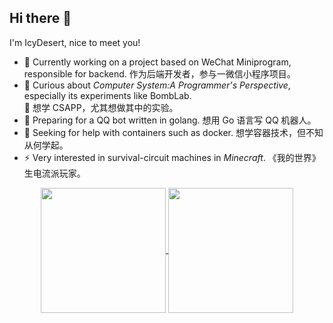 ## Hi there 👋
I'm IcyDesert, nice to meet you!

- 🌱 Currently working on a project based on WeChat Miniprogram, responsible for backend. 作为后端开发者，参与一微信小程序项目。
- 💭 Curious about *Computer System:A Programmer's Perspective*, especially its experiments like BombLab. \
  💭 想学 CSAPP，尤其想做其中的实验。
- 🤔 Preparing for a QQ bot written in golang. 想用 Go 语言写 QQ 机器人。
- 🎈 Seeking for help with containers such as docker. 想学容器技术，但不知从何学起。
- ⚡ Very interested in survival-circuit machines in *Minecraft*.  《我的世界》生电流派玩家。


<!--
**IcyDesert/IcyDesert** is a ✨ _special_ ✨ repository because its `README.md` (this file) appears on your GitHub profile.

Here are some ideas to get you started:

- 🔭 I’m currently working on ...
- 🌱 I’m currently learning ...
- 👯 I’m looking to collaborate on ...
- 🤔 I’m looking for help with ...
- 💬 Ask me about ...
- 📫 How to reach me: ...
- 😄 Pronouns: ...
- ⚡ Fun fact: ...
-->

<p align="center">
<a href="https://github.com/anuraghazra/github-readme-stats">
  <img height=200 align="center" src="https://github-readme-stats.vercel.app/api?username=IcyDesert&count_private=true&show_icons=true&theme=solarized-light&show_icons=true" />
</a>

<a href="https://github.com/anuraghazra/convoychat">
  <img height=200 align="center" src="https://github-readme-stats.vercel.app/api/top-langs/?username=IcyDesert&layout=compact&count_private=true&hide_border=true&theme=react&size_weight=0.5&count_weight=0.5" />
</a>
</p>
